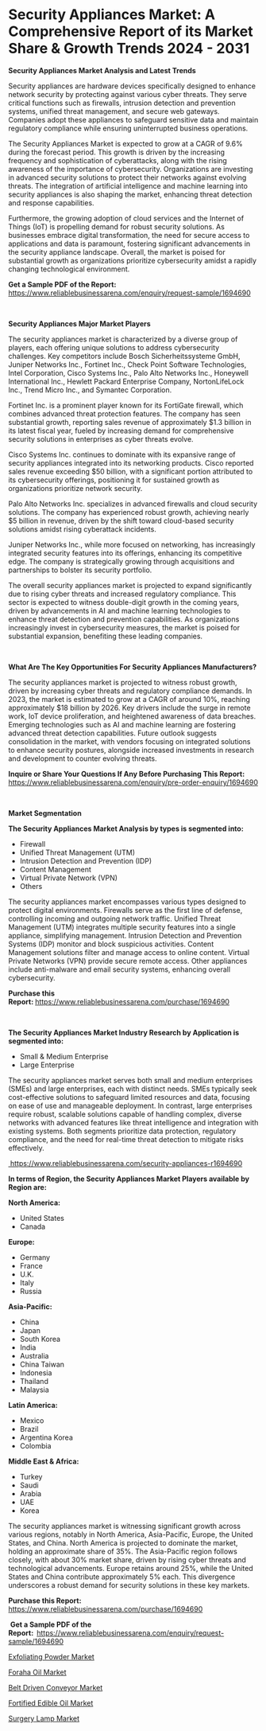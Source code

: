 <p><h1>Security Appliances Market: A Comprehensive Report of its Market Share & Growth Trends 2024 - 2031</h1></p><p><strong>Security Appliances Market Analysis and Latest Trends</strong></p>
<p><p>Security appliances are hardware devices specifically designed to enhance network security by protecting against various cyber threats. They serve critical functions such as firewalls, intrusion detection and prevention systems, unified threat management, and secure web gateways. Companies adopt these appliances to safeguard sensitive data and maintain regulatory compliance while ensuring uninterrupted business operations.</p><p>The Security Appliances Market is expected to grow at a CAGR of 9.6% during the forecast period. This growth is driven by the increasing frequency and sophistication of cyberattacks, along with the rising awareness of the importance of cybersecurity. Organizations are investing in advanced security solutions to protect their networks against evolving threats. The integration of artificial intelligence and machine learning into security appliances is also shaping the market, enhancing threat detection and response capabilities.</p><p>Furthermore, the growing adoption of cloud services and the Internet of Things (IoT) is propelling demand for robust security solutions. As businesses embrace digital transformation, the need for secure access to applications and data is paramount, fostering significant advancements in the security appliance landscape. Overall, the market is poised for substantial growth as organizations prioritize cybersecurity amidst a rapidly changing technological environment.</p></p>
<p><strong>Get a Sample PDF of the Report:&nbsp;</strong> <a href="https://www.reliablebusinessarena.com/enquiry/request-sample/1694690?utm_campaign=1835&utm_medium=2&utm_source=Github&utm_content=ia&utm_term=17122024&utm_id=security-appliances">https://www.reliablebusinessarena.com/enquiry/request-sample/1694690</a></p>
<p>&nbsp;</p>
<p><strong>Security Appliances Major Market Players</strong></p>
<p><p>The security appliances market is characterized by a diverse group of players, each offering unique solutions to address cybersecurity challenges. Key competitors include Bosch Sicherheitssysteme GmbH, Juniper Networks Inc., Fortinet Inc., Check Point Software Technologies, Intel Corporation, Cisco Systems Inc., Palo Alto Networks Inc., Honeywell International Inc., Hewlett Packard Enterprise Company, NortonLifeLock Inc., Trend Micro Inc., and Symantec Corporation.</p><p>Fortinet Inc. is a prominent player known for its FortiGate firewall, which combines advanced threat protection features. The company has seen substantial growth, reporting sales revenue of approximately $1.3 billion in its latest fiscal year, fueled by increasing demand for comprehensive security solutions in enterprises as cyber threats evolve.</p><p>Cisco Systems Inc. continues to dominate with its expansive range of security appliances integrated into its networking products. Cisco reported sales revenue exceeding $50 billion, with a significant portion attributed to its cybersecurity offerings, positioning it for sustained growth as organizations prioritize network security.</p><p>Palo Alto Networks Inc. specializes in advanced firewalls and cloud security solutions. The company has experienced robust growth, achieving nearly $5 billion in revenue, driven by the shift toward cloud-based security solutions amidst rising cyberattack incidents.</p><p>Juniper Networks Inc., while more focused on networking, has increasingly integrated security features into its offerings, enhancing its competitive edge. The company is strategically growing through acquisitions and partnerships to bolster its security portfolio.</p><p>The overall security appliances market is projected to expand significantly due to rising cyber threats and increased regulatory compliance. This sector is expected to witness double-digit growth in the coming years, driven by advancements in AI and machine learning technologies to enhance threat detection and prevention capabilities. As organizations increasingly invest in cybersecurity measures, the market is poised for substantial expansion, benefiting these leading companies.</p></p>
<p>&nbsp;</p>
<p><strong>What Are The Key Opportunities For Security Appliances Manufacturers?</strong></p>
<p><p>The security appliances market is projected to witness robust growth, driven by increasing cyber threats and regulatory compliance demands. In 2023, the market is estimated to grow at a CAGR of around 10%, reaching approximately $18 billion by 2026. Key drivers include the surge in remote work, IoT device proliferation, and heightened awareness of data breaches. Emerging technologies such as AI and machine learning are fostering advanced threat detection capabilities. Future outlook suggests consolidation in the market, with vendors focusing on integrated solutions to enhance security postures, alongside increased investments in research and development to counter evolving threats.</p></p>
<p><strong>Inquire or Share Your Questions If Any Before Purchasing This Report:</strong> <a href="https://www.reliablebusinessarena.com/enquiry/pre-order-enquiry/1694690?utm_campaign=1835&utm_medium=2&utm_source=Github&utm_content=ia&utm_term=17122024&utm_id=security-appliances">https://www.reliablebusinessarena.com/enquiry/pre-order-enquiry/1694690</a></p>
<p>&nbsp;</p>
<p><strong>Market Segmentation</strong></p>
<p><strong>The Security Appliances Market Analysis by types is segmented into:</strong></p>
<p><ul><li>Firewall</li><li>Unified Threat Management (UTM)</li><li>Intrusion Detection and Prevention (IDP)</li><li>Content Management</li><li>Virtual Private Network (VPN)</li><li>Others</li></ul></p>
<p><p>The security appliances market encompasses various types designed to protect digital environments. Firewalls serve as the first line of defense, controlling incoming and outgoing network traffic. Unified Threat Management (UTM) integrates multiple security features into a single appliance, simplifying management. Intrusion Detection and Prevention Systems (IDP) monitor and block suspicious activities. Content Management solutions filter and manage access to online content. Virtual Private Networks (VPN) provide secure remote access. Other appliances include anti-malware and email security systems, enhancing overall cybersecurity.</p></p>
<p><strong>Purchase this Report:&nbsp;</strong><a href="https://www.reliablebusinessarena.com/purchase/1694690?utm_campaign=1835&utm_medium=2&utm_source=Github&utm_content=ia&utm_term=17122024&utm_id=security-appliances">https://www.reliablebusinessarena.com/purchase/1694690</a></p>
<p>&nbsp;</p>
<p><strong>The Security Appliances Market Industry Research by Application is segmented into:</strong></p>
<p><ul><li>Small & Medium Enterprise</li><li>Large Enterprise</li></ul></p>
<p><p>The security appliances market serves both small and medium enterprises (SMEs) and large enterprises, each with distinct needs. SMEs typically seek cost-effective solutions to safeguard limited resources and data, focusing on ease of use and manageable deployment. In contrast, large enterprises require robust, scalable solutions capable of handling complex, diverse networks with advanced features like threat intelligence and integration with existing systems. Both segments prioritize data protection, regulatory compliance, and the need for real-time threat detection to mitigate risks effectively.</p></p>
<p><a href="https://www.reliablebusinessarena.com/security-appliances-r1694690?utm_campaign=1835&utm_medium=2&utm_source=Github&utm_content=ia&utm_term=17122024&utm_id=security-appliances">&nbsp;https://www.reliablebusinessarena.com/security-appliances-r1694690</a></p>
<p><strong>In terms of Region, the Security Appliances Market Players available by Region are:</strong></p>
<p>
    <p> <strong> North America: </strong>
        <ul>
            <li>United States</li>
            <li>Canada</li>
        </ul>
        </p> 
    <p> <strong> Europe: </strong>
        <ul>
            <li>Germany</li>
            <li>France</li>
            <li>U.K.</li>
            <li>Italy</li>
            <li>Russia</li>
        </ul>
        </p> 
    <p> <strong> Asia-Pacific: </strong>
        <ul>
            <li>China</li>
            <li>Japan</li>
            <li>South Korea</li>
            <li>India</li>
            <li>Australia</li>
            <li>China Taiwan</li>
            <li>Indonesia</li>
            <li>Thailand</li>
            <li>Malaysia</li>
        </ul>
        </p> 
    <p> <strong> Latin America: </strong>
        <ul>
            <li>Mexico</li>
            <li>Brazil</li>
            <li>Argentina Korea</li>
            <li>Colombia</li>
        </ul>
        </p> 
    <p> <strong> Middle East & Africa: </strong>
        <ul>
            <li>Turkey</li>
            <li>Saudi</li>
            <li>Arabia</li>
            <li>UAE</li>
            <li>Korea</li>
        </ul>
    </p>
    </p>
<p><p>The security appliances market is witnessing significant growth across various regions, notably in North America, Asia-Pacific, Europe, the United States, and China. North America is projected to dominate the market, holding an approximate share of 35%. The Asia-Pacific region follows closely, with about 30% market share, driven by rising cyber threats and technological advancements. Europe retains around 25%, while the United States and China contribute approximately 5% each. This divergence underscores a robust demand for security solutions in these key markets.</p></p>
<p><strong>Purchase this Report: </strong><a href="https://www.reliablebusinessarena.com/purchase/1694690?utm_campaign=1835&utm_medium=2&utm_source=Github&utm_content=ia&utm_term=17122024&utm_id=security-appliances">https://www.reliablebusinessarena.com/purchase/1694690</a></p>
<p>&nbsp;<strong>Get a Sample PDF of the Report:&nbsp;&nbsp;</strong><a href="https://www.reliablebusinessarena.com/enquiry/request-sample/1694690?utm_campaign=1835&utm_medium=2&utm_source=Github&utm_content=ia&utm_term=17122024&utm_id=security-appliances">https://www.reliablebusinessarena.com/enquiry/request-sample/1694690</a></p>
<p><strong></strong></p>
<p><p><a href="https://www.linkedin.com/pulse/global-exfoliating-powder-market-opportunities-challenges2024-upyee?utm_campaign=1835&utm_medium=2&utm_source=Github&utm_content=ia&utm_term=17122024&utm_id=security-appliances">Exfoliating Powder Market</a></p><p><a href="https://www.linkedin.com/pulse/significant-growth-expected-foraha-oil-market-projected-cagr-5fnwe?utm_campaign=1835&utm_medium=2&utm_source=Github&utm_content=ia&utm_term=17122024&utm_id=security-appliances">Foraha Oil Market</a></p><p><a href="https://github.com/XavierTyler76/Market-Research-Report-List-1/blob/main/belt-driven-conveyor-market.md?utm_campaign=1835&utm_medium=2&utm_source=Github&utm_content=ia&utm_term=17122024&utm_id=security-appliances">Belt Driven Conveyor Market</a></p><p><a href="https://www.linkedin.com/pulse/revenue-analysis-fortified-edible-oil-market-projected-11-xhcte?utm_campaign=1835&utm_medium=2&utm_source=Github&utm_content=ia&utm_term=17122024&utm_id=security-appliances">Fortified Edible Oil Market</a></p><p><a href="https://www.linkedin.com/pulse/market-growth-forecast-surgery-lamp-industry-expected-88-cagr-c862f?utm_campaign=1835&utm_medium=2&utm_source=Github&utm_content=ia&utm_term=17122024&utm_id=security-appliances">Surgery Lamp Market</a></p></p>